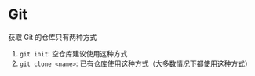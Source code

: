 # Git

获取 Git 的仓库只有两种方式

1. `git init`: 空仓库建议使用这种方式
2. `git clone <name>`: 已有仓库使用这种方式（大多数情况下都使用这种方式）
